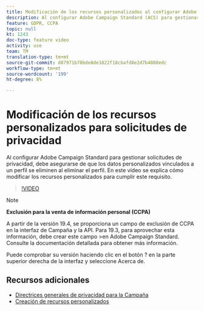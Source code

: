 ```yaml
---
title: Modificación de los recursos personalizados al configurar Adobe Campaign Standard (ACS) para solicitudes de privacidad
description: Al configurar Adobe Campaign Standard (ACS) para gestionar solicitudes de privacidad, debe asegurarse de que los datos personalizados vinculados a un perfil se eliminen al eliminar el perfil. En este vídeo se explica cómo modificar los recursos personalizados para cumplir este requisito.
feature: GDPR, CCPA
topic: null
kt: 1243
doc-type: feature video
activity: use
team: TM
translation-type: tm+mt
source-git-commit: d87971b70bde8de1822f18cbafd8e2d7b4808edc
workflow-type: tm+mt
source-wordcount: '199'
ht-degree: 8%

---
```



# Modificación de los recursos personalizados para solicitudes de privacidad

Al configurar Adobe Campaign Standard para gestionar solicitudes de privacidad, debe asegurarse de que los datos personalizados vinculados a un perfil se eliminen al eliminar el perfil. En este vídeo se explica cómo modificar los recursos personalizados para cumplir este requisito.

>[!VIDEO](https://video.tv.adobe.com/v/23326?quality=12)

>[!NOTE]
>
>**Exclusión para la venta de información personal (CCPA)**
>
>A partir de la versión 19.4, se proporciona un campo de exclusión de CCPA en la interfaz de Campaña y la API. Para 19.3, para aprovechar esta información, debe crear este campo >en Adobe Campaign Standard. Consulte la documentación [](https://helpx.adobe.com/campaign/kb/acs-privacy.html#ccpa) detallada para obtener más información.
>
> Puede comprobar su versión haciendo clic en el botón ? en la parte superior derecha de la interfaz y seleccione Acerca de.

## Recursos adicionales

* [Directrices generales de privacidad para la Campaña](https://helpx.adobe.com/es/campaign/kb/campaign-privacy-overview.html)
* [Creación de recursos personalizados](/help/managing-processes-and-data/custom-resources/creating-custom-resources.md)
